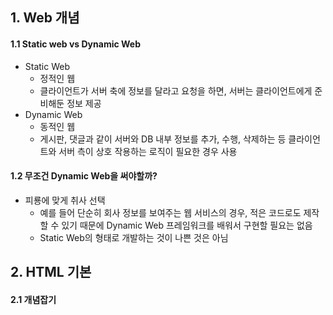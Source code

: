 ## 1. Web 개념

#### 1.1 Static web vs Dynamic Web

- Static Web
  - 정적인 웹
  - 클라이언트가 서버 축에 정보를 달라고 요청을 하면, 서버는 클라이언트에게 준비해둔 정보 제공
- Dynamic Web
  - 동적인 웹
  - 게시판, 댓글과 같이 서버와 DB 내부 정보를 추가, 수행, 삭제하는 등 클라이언트와 서버 측이 상호 작용하는 로직이 필요한 경우 사용

#### 1.2 무조건 Dynamic Web을 써야할까?

- 피룡에 맞게 취사 선택
  - 예를 들어 단순히 회사 정보를 보여주는 웹 서비스의 경우, 적은 코드로도 제작할 수 있기 때문에 Dynamic Web 프레임워크를 배워서 구현할 필요는 없음
  - Static Web의 형태로 개발하는 것이 나쁜 것은 아님

## 2. HTML 기본

#### 2.1 개념잡기